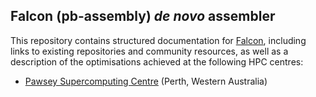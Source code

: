 ## Falcon (pb-assembly) *de novo* assembler

This repository contains structured documentation for [Falcon](docs/falcon.md), including links to existing repositories and community resources, as well as a description of the optimisations achieved at the following HPC centres:

- [Pawsey Supercomputing Centre](docs/infrastructure_optimisation_zeus.md) (Perth, Western Australia)
